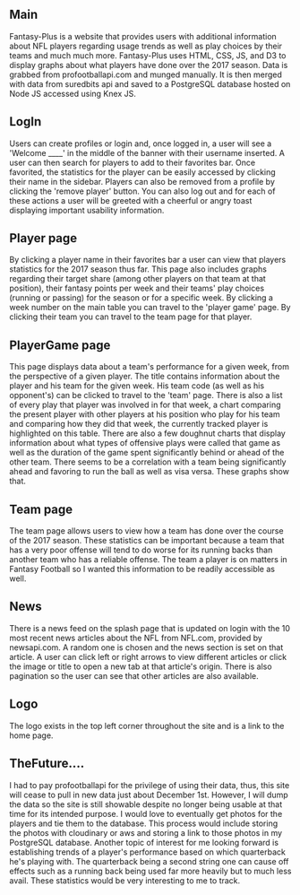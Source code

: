 ## Main
Fantasy-Plus is a website that provides users with additional information about NFL players regarding usage trends as well as play choices by their teams and much much more. Fantasy-Plus uses HTML, CSS, JS, and D3 to display graphs about what players have done over the 2017 season. Data is grabbed from profootballapi.com and munged manually. It is then merged with data from suredbits api and saved to a PostgreSQL database hosted on Node JS accessed using Knex JS.

## LogIn
Users can create profiles or login and, once logged in, a user will see a 'Welcome ____' in the middle of the banner with their username inserted. A user can then search for players to add to their favorites bar. Once favorited, the statistics for the player can be easily accessed by clicking their name in the sidebar. Players can also be removed from a profile by clicking the 'remove player' button. You can also log out and for each of these actions a user will be greeted with a cheerful or angry toast displaying important usability information.

## Player page
By clicking a player name in their favorites bar a user can view that players statistics for the 2017 season thus far. This page also includes graphs regarding their target share (among other players on that team at that position), their fantasy points per week and their teams' play choices (running or passing) for the season or for a specific week. By clicking a week number on the main table you can travel to the 'player game' page. By clicking their team you can travel to the team page for that player.

## PlayerGame page
This page displays data about a team's performance for a given week, from the perspective of a given player. The title contains information about the player and his team for the given week. His team code (as well as his opponent's) can be clicked to travel to the 'team' page. There is also a list of every play that player was involved in for that week, a chart comparing the present player with other players at his position who play for his team and comparing how they did that week, the currently tracked player is highlighted on this table. There are also a few doughnut charts that display information about what types of offensive plays were called that game as well as the duration of the game spent significantly behind or ahead of the other team. There seems to be a correlation with a team being significantly ahead and favoring to run the ball as well as visa versa. These graphs show that.

## Team page
The team page allows users to view how a team has done over the course of the 2017 season. These statistics can be important because a team that has a very poor offense will tend to do worse for its running backs than another team who has a reliable offense. The team a player is on matters in Fantasy Football so I wanted this information to be readily accessible as well.

## News
There is a news feed on the splash page that is updated on login with the 10 most recent news articles about the NFL from NFL.com, provided by newsapi.com. A random one is chosen and the news section is set on that article. A user can click left or right arrows to view different articles or click the image or title to open a new tab at that article's origin. There is also pagination so the user can see that other articles are also available.


## Logo
The logo exists in the top left corner throughout the site and is a link to the home page.

## TheFuture....
I had to pay profootballapi for the privilege of using their data, thus, this site will cease to pull in new data just about December 1st. However, I will dump the data so the site is still showable despite no longer being usable at that time for its intended purpose. I would love to eventually get photos for the players and tie them to the database. This process would include storing the photos with cloudinary or aws and storing a link to those photos in my PostgreSQL database. Another topic of interest for me looking forward is establishing trends of a player's performance based on which quarterback he's playing with. The quarterback being a second string one can cause off effects such as a running back being used far more heavily but to much less avail. These statistics would be very interesting to me to track.
